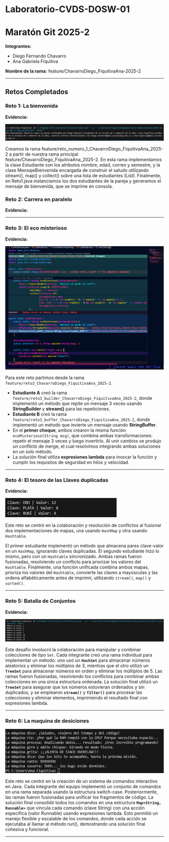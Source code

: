 # Laboratorio-CVDS-DOSW-01

# Maratón Git 2025-2

**Integrantes:**
- Diego Fernando Chavarro
- Ana Gabriela Fiquitiva

**Nombre de la rama:** feature/ChavarroDiego_FiquitivaAna-2025-2

---

## Retos Completados

### Reto 1: La bienvenida

**Evidencia:**

![Captura](reto1_sol.jpg)

Creamos la rama feature/reto_numero_1_ChavarroDiego_FiquitivaAna_2025-2 a partir de nuestra rama principal feature/ChavarroDiego_FiquitivaAna_2025-2. En esta rama implementamos la clase Estudiante con los atributos nombre, edad, correo y semestre, y la clase MensajeBienvenida encargada de construir el saludo utilizando stream(), map() y collect() sobre una lista de estudiantes (List). Finalmente, en Reto1.java instanciamos los dos estudiantes de la pareja y generamos el mensaje de bienvenida, que se imprime en consola.

### Reto 2: Carrera en paralelo

**Evidencia:**

---

### Reto 3: El eco misterioso

**Evidencia:**

![Captura](reto3_sol.png)

Para este reto partimos desde la rama `feature/reto3_ChavarroDiego_FiquitivaAna_2025-2`.  
- **Estudiante A** creó la rama `feature/reto3_builder_ChavarroDiego_FiquitivaAna_2025-2`, donde implementó un método que repite un mensaje 3 veces usando **StringBuilder** y **stream()** para las repeticiones.  
- **Estudiante B** creó la rama `feature/reto3_buffer_ChavarroDiego_FiquitivaAna_2025-2`, donde implementó un método que invierte un mensaje usando **StringBuffer**.  
- En el **primer choque**, ambos crearon la misma función `ecoMisterioso(String msg)`, que combina ambas transformaciones: repetir el mensaje 3 veces y luego invertirlo. Al unir cambios se produjo un conflicto de merge, el cual resolvimos integrando ambas soluciones en un solo método.  
- La solución final utiliza **expresiones lambda** para invocar la función y cumplir los requisitos de seguridad en hilos y velocidad.  



---

### Reto 4: El tesoro de las Llaves duplicadas

**Evidencia:**

![Captura](reto4_sol.jpg)

Este reto se centró en la colaboración y resolución de conflictos al fusionar dos implementaciones de mapas, una usando `HashMap` y otra usando `Hashtable`. 

El primer estudiante implementó un método que almacena pares clave-valor en un `HashMap`, ignorando claves duplicadas. El segundo estudiante hizo lo mismo, pero con un `Hashtable` sincronizado. Ambas ramas fueron fusionadas, resolviendo un conflicto para priorizar los valores del `Hashtable`. Finalmente, una función unificada combina ambos mapas, prioriza los valores del `Hashtable`, convierte las claves a mayúsculas y las ordena alfabéticamente antes de imprimir, utilizando `stream()`, `map()` y `sorted()`.

---

### Reto 5: Batalla de Conjuntos

**Evidencia:**

![Captura](reto5_sol.jpg)

Este desafío involucró la colaboración para manipular y combinar colecciones de tipo `Set`. Cada integrante creó una rama individual para implementar un método: uno usó un **`HashSet`** para almacenar números aleatorios y eliminar los múltiplos de 3, mientras que el otro utilizó un **`TreeSet`** para almacenar números en orden y eliminar los múltiplos de 5. Las ramas fueron fusionadas, resolviendo los conflictos para combinar ambas colecciones en una única estructura ordenada. La solución final utilizó un **`TreeSet`** para asegurar que los números estuvieran ordenados y sin duplicados, y se emplearon **`stream()`** y **`filter()`** para procesar las colecciones y eliminar elementos, imprimiendo el resultado final con expresiones lambda.

---
### Reto 6: La maquina de desiciones

![Captura](reto6_sol.jpg)

Este reto se centró en la creación de un sistema de comandos interactivo en Java. Cada integrante del equipo implementó un conjunto de comandos en una rama separada usando la estructura switch-case. Posteriormente, las ramas fueron fusionadas para unificar los fragmentos de código. La solución final consolidó todos los comandos en una estructura **`Map<String, Runnable>`** que vincula cada comando (clave String) con una acción específica (valor Runnable) usando expresiones lambda. Esto permitió un manejo flexible y escalable de los comandos, donde cada acción se ejecutaba al llamar al método run(), demostrando una solución final cohesiva y funcional.

---
